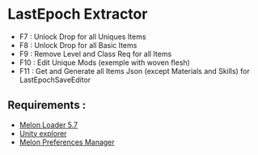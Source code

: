 # LastEpoch Extractor
+ F7 : Unlock Drop for all Uniques Items
+ F8 : Unlock Drop for all Basic Items
+ F9 : Remove Level and Class Req for all Items
+ F10 : Edit Unique Mods (exemple with woven flesh)
+ F11 : Get and Generate all Items Json (except Materials and Skills) for LastEpochSaveEditor

## Requirements :
+ [Melon Loader 5.7](https://github.com/LavaGang/MelonLoader)
+ [Unity explorer](https://github.com/sinai-dev/UnityExplorer/)
+ [Melon Preferences Manager](https://github.com/sinai-dev/MelonPreferencesManager)
